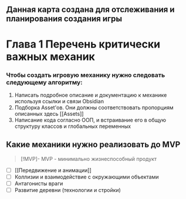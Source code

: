 ## Данная карта создана для отслеживания и планирования создания игры

# Глава 1 Перечень критически важных механик
### Чтобы создать игровую механику нужно следовать следующему алгоритму:
1. Написать подробное описание и документацию к механике используя ссылки и связи Obsidian 
2. Подборка Asset'ов. Они должны соответствовать пропорциям описанных здесь [[Assets]] 
3. Написание кода согласно ООП, и встраивание его в общую структуру классов и глобальных переменных

## Какие механики нужно реализовать до MVP

> [!MVP]-
> MVP - минимально жизнеспособный продукт

- [ ] [[Передвижение и анимации]]
- [ ] Коллизии и взаимодействие с окружающими объектами
- [ ] Антагонисты враги
- [ ] Развитие деревни (технологии и стройки)
